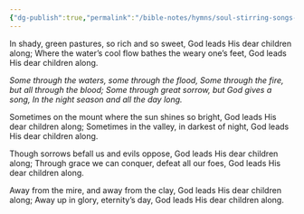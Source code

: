 ```yaml
---
{"dg-publish":true,"permalink":"/bible-notes/hymns/soul-stirring-songs-and-hymns/god-leads-us-along/","title":"God Leads Us Along"}
---
```



In shady, green pastures, so rich and so sweet,
God leads His dear children along;
Where the water’s cool flow bathes the weary one’s feet,
God leads His dear children along.

*Some through the waters, some through the flood,
Some through the fire, but all through the blood;
Some through great sorrow, but God gives a song,
In the night season and all the day long.*

Sometimes on the mount where the sun shines so bright,
God leads His dear children along;
Sometimes in the valley, in darkest of night,
God leads His dear children along.

Though sorrows befall us and evils oppose,
God leads His dear children along;
Through grace we can conquer, defeat all our foes,
God leads His dear children along.

Away from the mire, and away from the clay,
God leads His dear children along;
Away up in glory, eternity’s day,
God leads His dear children along.